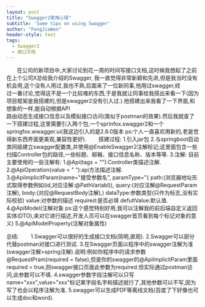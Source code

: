 ```yaml
---
layout: post
title: "Swagger2使用心得"
subtitle: 'Some tips on using Swagger'
author: "FengJiaWen"
header-style: text
tags:
  - Swagger2
  - 接口文档
---
```


 &nbsp;&nbsp;&nbsp;&nbsp;&nbsp;&nbsp;&nbsp;在公司的新项目中,大家讨论到花一周的时间写接口文档,这时候我想起了之前在上个公司X总给我介绍的Swagger,
我一直觉得非常新颖和先进,但是我当时没有机会用,这个没有人用过,我也不熟,后面来了一位新同事,他用过swagger,经<br>过一番讨论,觉得这不是一个比较难的东西,于是我就让同事给我搭出来看一下(因为项目框架是我搭建的,但是swagger2没有引入过.).他搭建出来我看了一下界面,和想象的一样,能自动根据API<br>路由动态生成接口信息以及模拟接口访问(类似于postman的效果).然后我就查了一下搭建过程,这里需要引入两个包,一个sprinfox.swagger2和一个springfox.wwagger.ui(我这边引入的是2.8.0版本 ps:个人一直喜欢用新的,老是觉得新东西界面更美观,兼容性更好).
&nbsp;&nbsp;&nbsp;&nbsp;&nbsp;&nbsp;&nbsp;搭建过程:
1.引入jar包
2.与springboot启动类同级建立swagger配置类,并使用@EnableSwagger2注解标记;这里面包含一些扫描Controller包的路径,一些标题、邮箱、接口信息名称、版本等等.
3.注解:
  目前主要使用的一些注解有:
   1.@Api(tags = ""):Controller类描述注解.
   2.@ApiOperation(value = " "):api方法描述注解.
   3.@ApiImplicitParam(name="接受参数名",
                       paramType="{
                                   path:(浏览器地址形式取得参数例如(id,对应注解:@PathVariabl)),
                                   query:(对应注解@RequestParam注解),
                                   body:(对应@RequestBody注解),)
                       dataType:参数类型(只作为标志,没有实际校验)
                       value:对参数的描述
                       required:是否必填
                       defultValue:默认值.
  4.@ApiModel(注解对象 ps:这个感觉特别好用,我可以注解我的前后端自定义返回实体(DTO),来对它进行描述,开发人员可以在swagger首页看到每个标记对象的意义)
  5.@ApiModelProperty(注解对象属性)

总结:
 &nbsp;&nbsp;&nbsp;&nbsp;&nbsp;&nbsp;&nbsp;1.Swagger可以很好的生成接口文档(简明,直观).
                                           2.Swagger可以部分代替postman对接口进行测试.
                                           3.在Swagger页面以程序中的swagger注解为准(swagger注解>spring注解).说明:例如你程序中的请求参数@RequestPram(required = false),但是你的swagger的@ApiImplicitParam里面required = true,则swagger接口页面此参数为required.但实际通过postman访问,此参数可以不填.
                                           4.swagger参数字段注解可以只写name="xxx",value="xxx"标记某字段名字和描述就行了,其他参数可以不写,因为写了也会以程序注解为准.
                                           5.swagger可以生成PDF等离线文档(百度了下好像也可以生成doc和word).